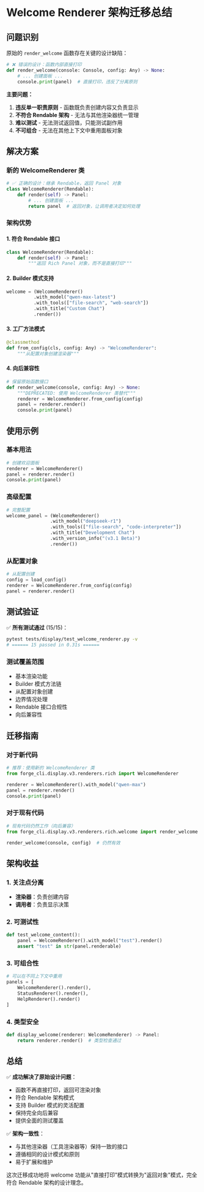 # Welcome Renderer 架构迁移总结

## 问题识别

原始的 `render_welcome` 函数存在关键的设计缺陷：

```python
# ❌ 错误的设计：函数内部直接打印
def render_welcome(console: Console, config: Any) -> None:
    # ... 创建面板 ...
    console.print(panel)  # 直接打印，违反了分离原则
```

**主要问题：**
1. **违反单一职责原则** - 函数既负责创建内容又负责显示
2. **不符合 Rendable 架构** - 无法与其他渲染器统一管理
3. **难以测试** - 无法测试返回值，只能测试副作用
4. **不可组合** - 无法在其他上下文中重用面板对象

## 解决方案

### 新的 WelcomeRenderer 类

```python
# ✅ 正确的设计：继承 Rendable，返回 Panel 对象
class WelcomeRenderer(Rendable):
    def render(self) -> Panel:
        # ... 创建面板 ...
        return panel  # 返回对象，让调用者决定如何处理
```

### 架构优势

#### 1. 符合 Rendable 接口
```python
class WelcomeRenderer(Rendable):
    def render(self) -> Panel:
        """返回 Rich Panel 对象，而不是直接打印"""
```

#### 2. Builder 模式支持
```python
welcome = (WelcomeRenderer()
          .with_model("qwen-max-latest")
          .with_tools(["file-search", "web-search"])
          .with_title("Custom Chat")
          .render())
```

#### 3. 工厂方法模式
```python
@classmethod
def from_config(cls, config: Any) -> "WelcomeRenderer":
    """从配置对象创建渲染器"""
```

#### 4. 向后兼容性
```python
# 保留原始函数接口
def render_welcome(console, config: Any) -> None:
    """DEPRECATED: 使用 WelcomeRenderer 类替代"""
    renderer = WelcomeRenderer.from_config(config)
    panel = renderer.render()
    console.print(panel)
```

## 使用示例

### 基本用法
```python
# 创建欢迎面板
renderer = WelcomeRenderer()
panel = renderer.render()
console.print(panel)
```

### 高级配置
```python
# 完整配置
welcome_panel = (WelcomeRenderer()
                .with_model("deepseek-r1")
                .with_tools(["file-search", "code-interpreter"])
                .with_title("Development Chat")
                .with_version_info("(v3.1 Beta)")
                .render())
```

### 从配置对象
```python
# 从配置创建
config = load_config()
renderer = WelcomeRenderer.from_config(config)
panel = renderer.render()
```

## 测试验证

✅ **所有测试通过** (15/15)：
```bash
pytest tests/display/test_welcome_renderer.py -v
# ====== 15 passed in 0.31s ======
```

### 测试覆盖范围
- 基本渲染功能
- Builder 模式方法链
- 从配置对象创建
- 边界情况处理
- Rendable 接口合规性
- 向后兼容性

## 迁移指南

### 对于新代码
```python
# 推荐：使用新的 WelcomeRenderer 类
from forge_cli.display.v3.renderers.rich import WelcomeRenderer

renderer = WelcomeRenderer().with_model("qwen-max")
panel = renderer.render()
console.print(panel)
```

### 对于现有代码
```python
# 现有代码仍然工作（向后兼容）
from forge_cli.display.v3.renderers.rich.welcome import render_welcome

render_welcome(console, config)  # 仍然有效
```

## 架构收益

### 1. 关注点分离
- **渲染器**：负责创建内容
- **调用者**：负责显示决策

### 2. 可测试性
```python
def test_welcome_content():
    panel = WelcomeRenderer().with_model("test").render()
    assert "test" in str(panel.renderable)
```

### 3. 可组合性
```python
# 可以在不同上下文中重用
panels = [
    WelcomeRenderer().render(),
    StatusRenderer().render(),
    HelpRenderer().render()
]
```

### 4. 类型安全
```python
def display_welcome(renderer: WelcomeRenderer) -> Panel:
    return renderer.render()  # 类型检查通过
```

## 总结

✅ **成功解决了原始设计问题**：
- 函数不再直接打印，返回可渲染对象
- 符合 Rendable 架构模式
- 支持 Builder 模式的灵活配置
- 保持完全向后兼容
- 提供全面的测试覆盖

✅ **架构一致性**：
- 与其他渲染器（工具渲染器等）保持一致的接口
- 遵循相同的设计模式和原则
- 易于扩展和维护

这次迁移成功地将 welcome 功能从"直接打印"模式转换为"返回对象"模式，完全符合 Rendable 架构的设计理念。 